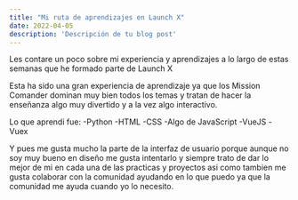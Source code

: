 ```yaml
---
title: "Mi ruta de aprendizajes en Launch X"
date: 2022-04-05
description: 'Descripción de tu blog post'
---
```


Les contare un poco sobre mi experiencia y aprendizajes a lo largo de estas semanas que he formado parte de Launch X

Esta ha sido una gran experiencia de aprendizaje ya que los Mission Comander dominan muy bien todos los temas y tratan de hacer la enseñanza
algo muy divertido y a la vez algo interactivo.

Lo que aprendi fue:
-Python
-HTML
-CSS
-Algo de JavaScript
-VueJS
-Vuex

Y pues me gusta mucho la parte de la interfaz de usuario porque aunque no soy muy bueno en diseño me gusta intentarlo y siempre trato de dar lo mejor
de mi en cada una de las practicas y proyectos asi como tambien me gusta colaborar con la comunidad ayudando en lo que puedo ya que la comunidad me ayuda 
cuando yo lo necesito.
